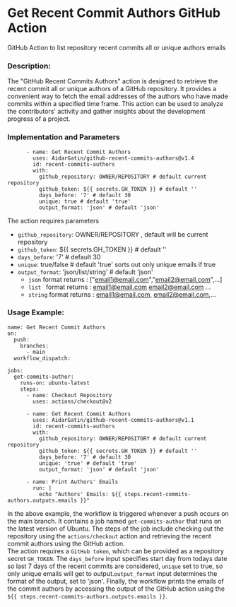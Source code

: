 # Get Recent Commit Authors GitHub Action
GitHub Action to list repository recent commits all or unique authors emails

### Description:
The "GitHub Recent Commits Authors" action is designed to retrieve the recent commit all or unique authors of a GitHub repository. It provides a convenient way to fetch the email addresses of the authors who have made commits within a specified time frame. This action can be used to analyze the contributors' activity and gather insights about the development progress of a project.

### Implementation and Parameters
```
      - name: Get Recent Commit Authors
        uses: AidarGatin/github-recent-commits-authors@v1.4
        id: recent-commits-authors
        with:
          github_repository: OWNER/REPOSITORY # default current repository 
          github_token: ${{ secrets.GH_TOKEN }} # default ''
          days_before: '7' # default 30
          unique: true # default 'true'
          output_format: 'json' # default 'json'
```

The action requires parameters
- `github_repository`: OWNER/REPOSITORY , default will be current repository 
- `github_token`: ${{ secrets.GH_TOKEN }} # default ''
- `days_before`: '7' # default 30
- `unique`: true/false # default 'true' sorts out only unique emails if true
- `output_format`: 'json/list/string' # default 'json'
  - `json` format returns : ["email1@email.com","email2@email.com",...]
  - `list ` format returns : email1@email.com email2@email.com ...
  - `string` format returns : email1@email.com, email2@email.com,...

### Usage Example:

```
name: Get Recent Commit Authors
on:
  push:
    branches:
      - main
  workflow_dispatch:

jobs:
  get-commits-author:
    runs-on: ubuntu-latest
    steps:
      - name: Checkout Repository
        uses: actions/checkout@v2

      - name: Get Recent Commit Authors
        uses: AidarGatin/github-recent-commits-authors@v1.1
        id: recent-commits-authors
        with:
          github_repository: OWNER/REPOSITORY # default current repository 
          github_token: ${{ secrets.GH_TOKEN }} # default ''
          days_before: '7' # default 30
          unique: 'true' # default 'true'
          output_format: 'json' # default 'json'

      - name: Print Authors' Emails
        run: |
          echo "Authors' Emails: ${{ steps.recent-commits-authors.outputs.emails }}"
```
In the above example, the workflow is triggered whenever a push occurs on the main branch. It contains a job named `get-commits-author` that runs on the latest version of Ubuntu. The steps of the job include checking out the repository using the `actions/checkout` action and retrieving the recent commit authors using the GitHub action.<br>
The action requires a `GitHub token`, which can be provided as a repository secret `GH_TOKEN`. The `days_before` input specifies start day from todays date so last 7 days of the recent commits are considered, 
`unique` set to true, so only unique emails will get to output.`output_format` input determines the format of the output, set to 'json'.
Finally, the workflow prints the emails of the commit authors by accessing the output of the GitHub action using the `${{ steps.recent-commits-authors.outputs.emails }}`.
